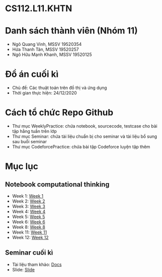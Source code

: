 # CS112.L11.KHTN
<h1>Danh sách thành viên (Nhóm 11)</h1>
    <ul>
        <li>Ngô Quang Vinh, MSSV 19520354</li>
        <li>Hứa Thanh Tân, MSSV 19520257</li>
        <li>Ngô Hữu Mạnh Khanh, MSSV 19520125</li>
    </ul>
<h1>Đồ án cuối kì</h1>
    <ul>
        <li>Chủ đề: Các thuật toán trên đồ thị và ứng dụng</li>
        <li>Thời gian thực hiện: 24/12/2020</li>
    </ul>
<h1>Cách tổ chức Repo Github</h1>
    <ul>
        <li>Thư mục WeeklyPractice: chứa notebook, sourcecode, testcase cho bài tập hằng tuần trên lớp</li>
        <li>Thư mục Seminar: chứa tài liệu chuẩn bị cho seminar và tài liệu bổ sung sau buổi seminar</li>
        <li>Thư mục CodeforcePractice: chứa bài tập Codeforce luyện tập thêm</li>
    </ul>
<h1>Mục lục</h1>
    <h2>Notebook computational thinking</h2>
        <ul>
            <li>Week 1: <a href="https://github.com/vinhqngo5/CS112.L11.KHTN_Team011/tree/master/WeeklyPractice/week1">Week 1</a></li>
            <li>Week 2: <a href="https://github.com/vinhqngo5/CS112.L11.KHTN_Team011/tree/master/WeeklyPractice/week1">Week 2</a></li>
            <li>Week 3: <a href="https://github.com/vinhqngo5/CS112.L11.KHTN_Team011/tree/master/WeeklyPractice/week1">Week 3</a></li>
            <li>Week 4: <a href="https://github.com/vinhqngo5/CS112.L11.KHTN_Team011/tree/master/WeeklyPractice/week1">Week 4</a></li>
            <li>Week 5: <a href="https://github.com/vinhqngo5/CS112.L11.KHTN_Team011/tree/master/WeeklyPractice/week1">Week 5</a></li>
            <li>Week 6: <a href="https://github.com/vinhqngo5/CS112.L11.KHTN_Team011/tree/master/WeeklyPractice/week1">Week 6</a></li>
            <li>Week 8: <a href="https://github.com/vinhqngo5/CS112.L11.KHTN_Team011/tree/master/WeeklyPractice/week1">Week 8</a></li>
            <li>Week 11: <a href="https://github.com/vinhqngo5/CS112.L11.KHTN_Team011/tree/master/WeeklyPractice/week1">Week 11</a></li>
            <li>Week 12: <a href="https://github.com/vinhqngo5/CS112.L11.KHTN_Team011/tree/master/WeeklyPractice/week1">Week 12</a></li>
        </ul>   
   <h2>Seminar cuối kì</h2>
        <ul>
            <li>Tài liệu tham khảo: <a href="https://github.com/vinhqngo5/CS112.L11.KHTN_Team011/tree/master/Seminar/Docs">Docs</a></li>
            <li>Slide: <a href="https://github.com/vinhqngo5/CS112.L11.KHTN_Team011/tree/master/Seminar/Slide">Slide</a></li>
        </ul>   
